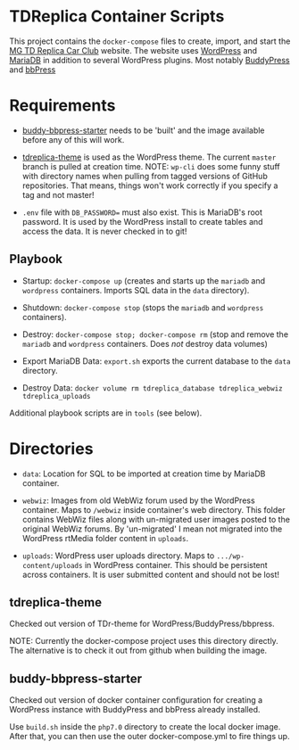 # TDReplica Container Scripts

This project contains the `docker-compose` files to create, import, and start the [MG TD Replica Car Club](http://tdreplica.com) website. The website uses [WordPress](http://wordpress.org) and [MariaDB](http://mariadb.com) in addition to several WordPress plugins. Most notably [BuddyPress](http://buddypress.org) and [bbPress](http://bbpress.org)

# Requirements

* [buddy-bbpress-starter](https://github.com/stephenhouser/buddy-bbpress-starter) needs to be 'built' and the image available before any of this
will work.

* [tdreplica-theme](https://github.com/stephenhouser/tdreplica-theme) is used as the WordPress theme. The current `master` branch is pulled at creation time. NOTE: `wp-cli` does some funny stuff with directory names when pulling from tagged versions of GitHub repositories. That means, things won't work correctly if you specify a tag and not master!

* `.env` file with `DB_PASSWORD=` must also exist. This is MariaDB's root password. It is used by the WordPress install to create tables and access the data. It is never checked in to git!

## Playbook

* Startup: `docker-compose up` (creates and starts up the `mariadb` and `wordpress` containers. Imports SQL data in the `data` directory).

* Shutdown: `docker-compose stop` (stops the `mariadb` and `wordpress` containers).

* Destroy: `docker-compose stop; docker-compose rm` (stop and remove the `mariadb` and `wordpress` containers. Does *not* destroy data volumes)

* Export MariaDB Data: `export.sh` exports the current database to the `data` directory.

* Destroy Data: `docker volume rm tdreplica_database tdreplica_webwiz tdreplica_uploads`

Additional playbook scripts are in `tools` (see below).

# Directories

* `data`: Location for SQL to be imported at creation time by MariaDB container.

* `webwiz`: Images from old WebWiz forum used by the WordPress container. Maps to `/webwiz` inside container's web directory. This folder contains WebWiz files along with un-migrated user images posted to the original WebWiz forums. By 'un-migrated' I mean not migrated into the WordPress rtMedia folder content in `uploads`.

* `uploads`: WordPress user uploads directory. Maps to `.../wp-content/uploads` in WordPress container. This should be persistent across containers. It is user submitted content and should not be lost!

## tdreplica-theme
Checked out version of TDr-theme for WordPress/BuddyPress/bbpress.

NOTE: Currently the docker-compose project uses this directory directly. 
The alternative is to check it out from github when building the image.

## buddy-bbpress-starter
Checked out version of docker container configuration for creating a
WordPress instance with BuddyPress and bbPress already installed.

Use `build.sh` inside the `php7.0` directory to create the local docker image.
After that, you can then use the outer docker-compose.yml to fire things up.
